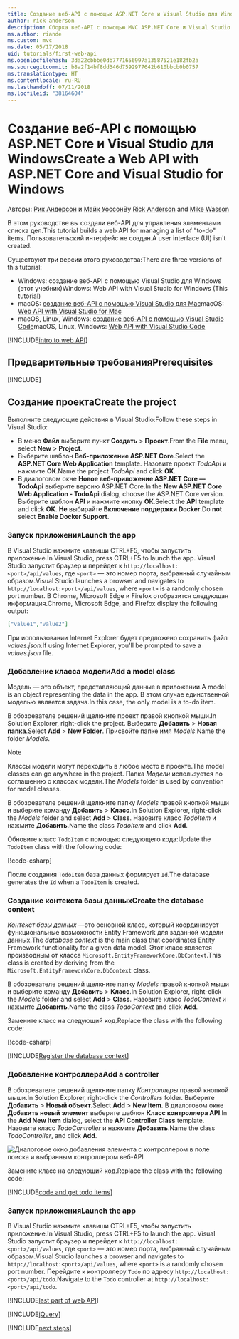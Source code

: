 ```yaml
---
title: Создание веб-API с помощью ASP.NET Core и Visual Studio для Windows
author: rick-anderson
description: Сборка веб-API с помощью MVC ASP.NET Core и Visual Studio для Windows
ms.author: riande
ms.custom: mvc
ms.date: 05/17/2018
uid: tutorials/first-web-api
ms.openlocfilehash: 3da22cbbbe0db7771656997a13587521e182fb2a
ms.sourcegitcommit: b8a2f14bf8dd346d7592977642b610bbcb0b0757
ms.translationtype: HT
ms.contentlocale: ru-RU
ms.lasthandoff: 07/11/2018
ms.locfileid: "38164604"
---
```

# <a name="create-a-web-api-with-aspnet-core-and-visual-studio-for-windows"></a><span data-ttu-id="d23d5-103">Создание веб-API с помощью ASP.NET Core и Visual Studio для Windows</span><span class="sxs-lookup"><span data-stu-id="d23d5-103">Create a Web API with ASP.NET Core and Visual Studio for Windows</span></span>

<span data-ttu-id="d23d5-104">Авторы: [Рик Андерсон](https://twitter.com/RickAndMSFT) и [Майк Уоссон](https://github.com/mikewasson)</span><span class="sxs-lookup"><span data-stu-id="d23d5-104">By [Rick Anderson](https://twitter.com/RickAndMSFT) and [Mike Wasson](https://github.com/mikewasson)</span></span>

<span data-ttu-id="d23d5-105">В этом руководстве вы создали веб-API для управления элементами списка дел.</span><span class="sxs-lookup"><span data-stu-id="d23d5-105">This tutorial builds a web API for managing a list of "to-do" items.</span></span> <span data-ttu-id="d23d5-106">Пользовательский интерфейс не создан.</span><span class="sxs-lookup"><span data-stu-id="d23d5-106">A user interface (UI) isn't created.</span></span>

<span data-ttu-id="d23d5-107">Существуют три версии этого руководства:</span><span class="sxs-lookup"><span data-stu-id="d23d5-107">There are three versions of this tutorial:</span></span>

* <span data-ttu-id="d23d5-108">Windows: создание веб-API с помощью Visual Studio для Windows (этот учебник)</span><span class="sxs-lookup"><span data-stu-id="d23d5-108">Windows: Web API with Visual Studio for Windows (This tutorial)</span></span>
* <span data-ttu-id="d23d5-109">macOS: [создание веб-API с помощью Visual Studio для Mac](xref:tutorials/first-web-api-mac)</span><span class="sxs-lookup"><span data-stu-id="d23d5-109">macOS: [Web API with Visual Studio for Mac](xref:tutorials/first-web-api-mac)</span></span>
* <span data-ttu-id="d23d5-110">macOS, Linux, Windows: [создание веб-API с помощью Visual Studio Code](xref:tutorials/web-api-vsc)</span><span class="sxs-lookup"><span data-stu-id="d23d5-110">macOS, Linux, Windows: [Web API with Visual Studio Code](xref:tutorials/web-api-vsc)</span></span>

<!-- WARNING: The code AND images in this doc are used by uid: tutorials/web-api-vsc, tutorials/first-web-api-mac and tutorials/first-web-api. If you change any code/images in this tutorial, update uid: tutorials/web-api-vsc -->

[!INCLUDE[intro to web API](../includes/webApi/intro.md)]

## <a name="prerequisites"></a><span data-ttu-id="d23d5-111">Предварительные требования</span><span class="sxs-lookup"><span data-stu-id="d23d5-111">Prerequisites</span></span>

[!INCLUDE[](~/includes/net-core-prereqs-windows.md)]

## <a name="create-the-project"></a><span data-ttu-id="d23d5-112">Создание проекта</span><span class="sxs-lookup"><span data-stu-id="d23d5-112">Create the project</span></span>

<span data-ttu-id="d23d5-113">Выполните следующие действия в Visual Studio:</span><span class="sxs-lookup"><span data-stu-id="d23d5-113">Follow these steps in Visual Studio:</span></span>

* <span data-ttu-id="d23d5-114">В меню **Файл** выберите пункт **Создать** > **Проект**.</span><span class="sxs-lookup"><span data-stu-id="d23d5-114">From the **File** menu, select **New** > **Project**.</span></span>
* <span data-ttu-id="d23d5-115">Выберите шаблон **Веб-приложение ASP.NET Core**.</span><span class="sxs-lookup"><span data-stu-id="d23d5-115">Select the **ASP.NET Core Web Application** template.</span></span> <span data-ttu-id="d23d5-116">Назовите проект *TodoApi* и нажмите **OK**.</span><span class="sxs-lookup"><span data-stu-id="d23d5-116">Name the project *TodoApi* and click **OK**.</span></span>
* <span data-ttu-id="d23d5-117">В диалоговом окне **Новое веб-приложение ASP.NET Core — TodoApi** выберите версию ASP.NET Core.</span><span class="sxs-lookup"><span data-stu-id="d23d5-117">In the **New ASP.NET Core Web Application - TodoApi** dialog, choose the ASP.NET Core version.</span></span> <span data-ttu-id="d23d5-118">Выберите шаблон **API** и нажмите кнопку **ОК**.</span><span class="sxs-lookup"><span data-stu-id="d23d5-118">Select the **API** template and click **OK**.</span></span> <span data-ttu-id="d23d5-119">**Не** выбирайте **Включение поддержки Docker**.</span><span class="sxs-lookup"><span data-stu-id="d23d5-119">Do **not** select **Enable Docker Support**.</span></span>

### <a name="launch-the-app"></a><span data-ttu-id="d23d5-120">Запуск приложения</span><span class="sxs-lookup"><span data-stu-id="d23d5-120">Launch the app</span></span>

<span data-ttu-id="d23d5-121">В Visual Studio нажмите клавиши CTRL+F5, чтобы запустить приложение.</span><span class="sxs-lookup"><span data-stu-id="d23d5-121">In Visual Studio, press CTRL+F5 to launch the app.</span></span> <span data-ttu-id="d23d5-122">Visual Studio запустит браузер и перейдет к `http://localhost:<port>/api/values`, где `<port>` — это номер порта, выбранный случайным образом.</span><span class="sxs-lookup"><span data-stu-id="d23d5-122">Visual Studio launches a browser and navigates to `http://localhost:<port>/api/values`, where `<port>` is a randomly chosen port number.</span></span> <span data-ttu-id="d23d5-123">В Chrome, Microsoft Edge и Firefox отобразится следующая информация.</span><span class="sxs-lookup"><span data-stu-id="d23d5-123">Chrome, Microsoft Edge, and Firefox display the following output:</span></span>

```json
["value1","value2"]
```

<span data-ttu-id="d23d5-124">При использовании Internet Explorer будет предложено сохранить файл *values.json*.</span><span class="sxs-lookup"><span data-stu-id="d23d5-124">If using Internet Explorer, you'll be prompted to save a *values.json* file.</span></span>

### <a name="add-a-model-class"></a><span data-ttu-id="d23d5-125">Добавление класса модели</span><span class="sxs-lookup"><span data-stu-id="d23d5-125">Add a model class</span></span>

<span data-ttu-id="d23d5-126">Модель — это объект, представляющий данные в приложении.</span><span class="sxs-lookup"><span data-stu-id="d23d5-126">A model is an object representing the data in the app.</span></span> <span data-ttu-id="d23d5-127">В этом случае единственной моделью является задача.</span><span class="sxs-lookup"><span data-stu-id="d23d5-127">In this case, the only model is a to-do item.</span></span>

<span data-ttu-id="d23d5-128">В обозревателе решений щелкните проект правой кнопкой мыши.</span><span class="sxs-lookup"><span data-stu-id="d23d5-128">In Solution Explorer, right-click the project.</span></span> <span data-ttu-id="d23d5-129">Выберите **Добавить** > **Новая папка**.</span><span class="sxs-lookup"><span data-stu-id="d23d5-129">Select **Add** > **New Folder**.</span></span> <span data-ttu-id="d23d5-130">Присвойте папке имя *Models*.</span><span class="sxs-lookup"><span data-stu-id="d23d5-130">Name the folder *Models*.</span></span>

> [!NOTE]
> <span data-ttu-id="d23d5-131">Классы модели могут переходить в любое место в проекте.</span><span class="sxs-lookup"><span data-stu-id="d23d5-131">The model classes can go anywhere in the project.</span></span> <span data-ttu-id="d23d5-132">Папка *Модели* используется по соглашению о классах модели.</span><span class="sxs-lookup"><span data-stu-id="d23d5-132">The *Models* folder is used by convention for model classes.</span></span>

<span data-ttu-id="d23d5-133">В обозревателе решений щелкните папку *Models* правой кнопкой мыши и выберите команду **Добавить** > **Класс**.</span><span class="sxs-lookup"><span data-stu-id="d23d5-133">In Solution Explorer, right-click the *Models* folder and select **Add** > **Class**.</span></span> <span data-ttu-id="d23d5-134">Назовите класс *TodoItem* и нажмите **Добавить**.</span><span class="sxs-lookup"><span data-stu-id="d23d5-134">Name the class *TodoItem* and click **Add**.</span></span>

<span data-ttu-id="d23d5-135">Обновите класс `TodoItem` с помощью следующего кода:</span><span class="sxs-lookup"><span data-stu-id="d23d5-135">Update the `TodoItem` class with the following code:</span></span>

[!code-csharp[](first-web-api/samples/2.0/TodoApi/Models/TodoItem.cs)]

<span data-ttu-id="d23d5-136">После создания `TodoItem` база данных формирует `Id`.</span><span class="sxs-lookup"><span data-stu-id="d23d5-136">The database generates the `Id` when a `TodoItem` is created.</span></span>

### <a name="create-the-database-context"></a><span data-ttu-id="d23d5-137">Создание контекста базы данных</span><span class="sxs-lookup"><span data-stu-id="d23d5-137">Create the database context</span></span>

<span data-ttu-id="d23d5-138">*Контекст базы данных* —это основной класс, который координирует функциональные возможности Entity Framework для заданной модели данных.</span><span class="sxs-lookup"><span data-stu-id="d23d5-138">The *database context* is the main class that coordinates Entity Framework functionality for a given data model.</span></span> <span data-ttu-id="d23d5-139">Этот класс является производным от класса `Microsoft.EntityFrameworkCore.DbContext`.</span><span class="sxs-lookup"><span data-stu-id="d23d5-139">This class is created by deriving from the `Microsoft.EntityFrameworkCore.DbContext` class.</span></span>

<span data-ttu-id="d23d5-140">В обозревателе решений щелкните папку *Models* правой кнопкой мыши и выберите команду **Добавить** > **Класс**.</span><span class="sxs-lookup"><span data-stu-id="d23d5-140">In Solution Explorer, right-click the *Models* folder and select **Add** > **Class**.</span></span> <span data-ttu-id="d23d5-141">Назовите класс *TodoContext* и нажмите **Добавить**.</span><span class="sxs-lookup"><span data-stu-id="d23d5-141">Name the class *TodoContext* and click **Add**.</span></span>

<span data-ttu-id="d23d5-142">Замените класс на следующий код.</span><span class="sxs-lookup"><span data-stu-id="d23d5-142">Replace the class with the following code:</span></span>

[!code-csharp[](first-web-api/samples/2.0/TodoApi/Models/TodoContext.cs)]

[!INCLUDE[Register the database context](../includes/webApi/register_dbContext.md)]

### <a name="add-a-controller"></a><span data-ttu-id="d23d5-143">Добавление контроллера</span><span class="sxs-lookup"><span data-stu-id="d23d5-143">Add a controller</span></span>

<span data-ttu-id="d23d5-144">В обозревателе решений щелкните папку *Контроллеры* правой кнопкой мыши.</span><span class="sxs-lookup"><span data-stu-id="d23d5-144">In Solution Explorer, right-click the *Controllers* folder.</span></span> <span data-ttu-id="d23d5-145">Выберите **Добавить** > **Новый объект**.</span><span class="sxs-lookup"><span data-stu-id="d23d5-145">Select **Add** > **New Item**.</span></span> <span data-ttu-id="d23d5-146">В диалоговом окне **Добавить новый элемент** выберите шаблон **Класс контроллера API**.</span><span class="sxs-lookup"><span data-stu-id="d23d5-146">In the **Add New Item** dialog, select the **API Controller Class** template.</span></span> <span data-ttu-id="d23d5-147">Назовите класс *TodoController* и нажмите **Добавить**.</span><span class="sxs-lookup"><span data-stu-id="d23d5-147">Name the class *TodoController*, and click **Add**.</span></span>

![Диалоговое окно добавления элемента с контроллером в поле поиска и выбранным контроллером веб-API](first-web-api/_static/new_controller.png)

<span data-ttu-id="d23d5-149">Замените класс на следующий код.</span><span class="sxs-lookup"><span data-stu-id="d23d5-149">Replace the class with the following code:</span></span>

[!INCLUDE[code and get todo items](../includes/webApi/getTodoItems.md)]

### <a name="launch-the-app"></a><span data-ttu-id="d23d5-150">Запуск приложения</span><span class="sxs-lookup"><span data-stu-id="d23d5-150">Launch the app</span></span>

<span data-ttu-id="d23d5-151">В Visual Studio нажмите клавиши CTRL+F5, чтобы запустить приложение.</span><span class="sxs-lookup"><span data-stu-id="d23d5-151">In Visual Studio, press CTRL+F5 to launch the app.</span></span> <span data-ttu-id="d23d5-152">Visual Studio запустит браузер и перейдет к `http://localhost:<port>/api/values`, где `<port>` — это номер порта, выбранный случайным образом.</span><span class="sxs-lookup"><span data-stu-id="d23d5-152">Visual Studio launches a browser and navigates to `http://localhost:<port>/api/values`, where `<port>` is a randomly chosen port number.</span></span> <span data-ttu-id="d23d5-153">Перейдите к контроллеру `Todo` по адресу `http://localhost:<port>/api/todo`.</span><span class="sxs-lookup"><span data-stu-id="d23d5-153">Navigate to the `Todo` controller at `http://localhost:<port>/api/todo`.</span></span>

[!INCLUDE[last part of web API](../includes/webApi/end.md)]

[!INCLUDE[jQuery](../includes/webApi/add-jquery.md)]

[!INCLUDE[next steps](../includes/webApi/next.md)]

